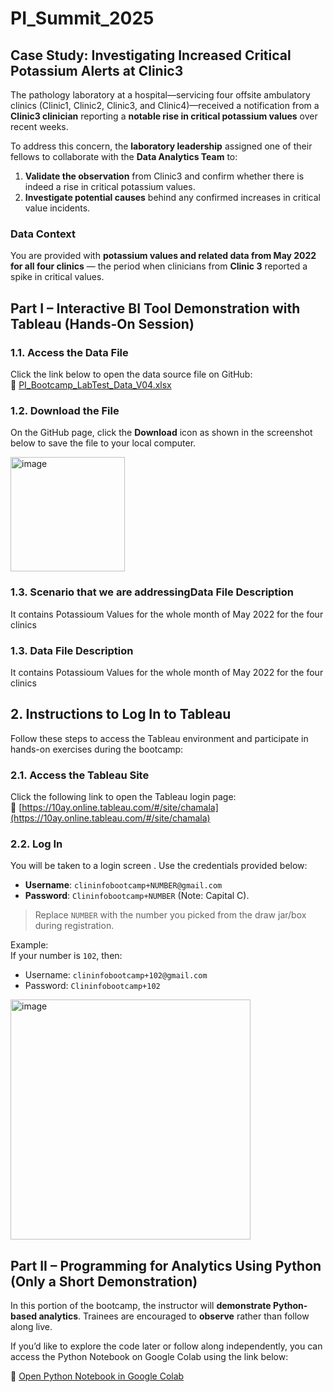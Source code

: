 # PI_Summit_2025

## Case Study: Investigating Increased Critical Potassium Alerts at Clinic3

The pathology laboratory at a hospital—servicing four offsite ambulatory clinics (Clinic1, Clinic2, Clinic3, and Clinic4)—received a notification from a **Clinic3 clinician** reporting a **notable rise in critical potassium values** over recent weeks.

To address this concern, the **laboratory leadership** assigned one of their fellows to collaborate with the **Data Analytics Team** to:

1. **Validate the observation** from Clinic3 and confirm whether there is indeed a rise in critical potassium values.
2. **Investigate potential causes** behind any confirmed increases in critical value incidents.

### Data Context

You are provided with **potassium values and related  data from May 2022 for all four clinics** — the period when clinicians from **Clinic 3** reported a spike in critical values.

## Part I – Interactive BI Tool Demonstration with Tableau (Hands-On Session)

### 1.1. Access the Data File
Click the link below to open the data source file on GitHub:  
🔗 [PI_Bootcamp_LabTest_Data_V04.xlsx](https://github.com/srikarchamala/PI_Summit_Bootcamp/blob/main/PI_Bootcamp_LabTest_Data_V04.xlsx)

### 1.2. Download the File
On the GitHub page, click the **Download** icon as shown in the screenshot below to save the file to your local computer.

<img width="183" alt="image" src="https://github.com/user-attachments/assets/c49b407c-a7d9-46cc-8454-39492034819c" />

### 1.3. Scenario that we are addressingData File Description
It contains Potassioum Values for the whole month of May 2022 for the four clinics

### 1.3. Data File Description
It contains Potassioum Values for the whole month of May 2022 for the four clinics

## 2. Instructions to Log In to Tableau

Follow these steps to access the Tableau environment and participate in hands-on exercises during the bootcamp:

### 2.1. Access the Tableau Site
Click the following link to open the Tableau login page:  
🔗 [https://10ay.online.tableau.com/#/site/chamala](https://10ay.online.tableau.com/#/site/chamala)

### 2.2. Log In
You will be taken to a login screen . Use the credentials provided below:

- **Username**: `clininfobootcamp+NUMBER@gmail.com`  
- **Password**: `Clininfobootcamp+NUMBER` (Note: Capital C).

> Replace `NUMBER` with the number you picked from the draw jar/box during registration.

Example:  
If your number is `102`, then:  
- Username: `clininfobootcamp+102@gmail.com`  
- Password: `Clininfobootcamp+102`

<img width="384" alt="image" src="https://github.com/user-attachments/assets/469294b4-6ef6-4457-9f21-deacd28086d9" />

##  Part II – Programming for Analytics Using Python (Only a Short Demonstration)

In this portion of the bootcamp, the instructor will **demonstrate Python-based analytics**. Trainees are encouraged to **observe** rather than follow along live.

If you’d like to explore the code later or follow along independently, you can access the Python Notebook on Google Colab using the link below:

🔗 [Open Python Notebook in Google Colab](https://colab.research.google.com/drive/1dC7J1TcMPp3sXnZiWFtd6ahKElKY-PmH?usp=sharing)



